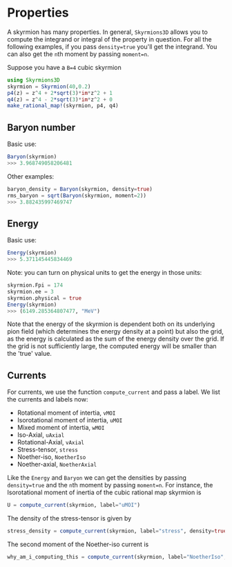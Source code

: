 # Properties

A skyrmion has many properties. In general, `Skyrmions3D` allows you to compute the integrand or integral of the property in question. For all the following examples, if you pass `density=true` you'll get the integrand. You can also get the `n`th moment by passing `moment=n`.

Suppose you have a ``B=4`` cubic skyrmion

```julia
using Skyrmions3D
skyrmion = Skyrmion(40,0.2)
p4(z) = z^4 + 2*sqrt(3)*im*z^2 + 1
q4(z) = z^4 - 2*sqrt(3)*im*z^2 + 0
make_rational_map!(skyrmion, p4, q4)
```

## Baryon number

Basic use:

```julia
Baryon(skyrmion)
>>> 3.968749058206481
```

Other examples:

```julia
baryon_density = Baryon(skyrmion, density=true)
rms_baryon = sqrt(Baryon(skyrmion, moment=2))
>>> 3.882435997469747
```

## Energy

Basic use:

```julia
Energy(skyrmion)
>>> 5.371145445834469
```

Note: you can turn on physical units to get the energy in those units:

```julia
skyrmion.Fpi = 174
skyrmion.ee = 3
skyrmion.physical = true
Energy(skyrmion)
>>> (6149.285364807477, "MeV")
```

Note that the energy of the skyrmion is dependent both on its underlying pion field (which determines the energy density at a point) but also the grid, as the energy is calculated as the sum of the energy density over the grid. If the grid is not sufficiently large, the computed energy will be smaller than the 'true' value. 

## Currents

For currents, we use the function `compute_current` and pass a label. We list the currents and labels now:

- Rotational moment of intertia, `vMOI`
- Isorotational moment of intertia, `uMOI`
- Mixed moment of intertia, `wMOI`
- Iso-Axial, `uAxial`
- Rotational-Axial, `vAxial`
- Stress-tensor, `stress`
- Noether-iso, `NoetherIso`
- Noether-axial, `NoetherAxial`

Like the `Energy` and `Baryon` we can get the densities by passing `density=true` and the `n`th moment by passing `moment=n`. For instance, the Isorotational moment of inertia of the cubic rational map skyrmion is

```julia
U = compute_current(skyrmion, label="uMOI")
```

The density of the stress-tensor is given by

```julia
stress_density = compute_current(skyrmion, label="stress", density=true)
```

The second moment of the Noether-iso current is

```julia
why_am_i_computing_this = compute_current(skyrmion, label="NoetherIso", density=false, moment=2)
```
